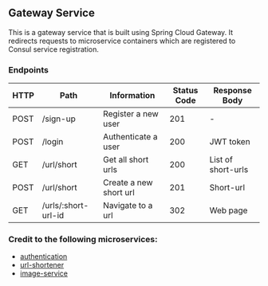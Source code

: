 ## Gateway Service

This is a gateway service that is built using Spring Cloud Gateway. It redirects requests to microservice 
containers which are registered to Consul service registration. 


### Endpoints

| HTTP | Path                | Information            | Status Code | Response Body      |
|------|---------------------|------------------------|-------------|--------------------|
| POST | /sign-up            | Register a new user    | 201         | -                  |
| POST | /login              | Authenticate a user    | 200         | JWT token          |
| GET  | /url/short          | Get all short urls     | 200         | List of short-urls |
| POST | /url/short          | Create a new short url | 201         | Short-url          |
| GET  | /urls/:short-url-id | Navigate to a url      | 302         | Web page           |


### Credit to the following microservices:
- [authentication](https://github.com/fredrik-philippe-vimbayi/auth-microservice)
- [url-shortener](https://github.com/DarkendHall/url_shortener)
- [image-service](https://github.com/Patlenlix/image-storage)
